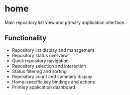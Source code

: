 # home

Main repository list view and primary application interface.

## Functionality

- Repository list display and management
- Repository status overview
- Quick repository navigation
- Repository selection and interaction
- Status filtering and sorting
- Repository count and summary display
- Home-specific key bindings and actions
- Primary application dashboard

